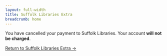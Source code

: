 ```yaml
---
layout: full-width
title: Suffolk Libraries Extra
breadcrumb: home
---
```


You have cancelled your payment to Suffolk Libraries. Your account **will not be charged**.

[Return to Suffolk Libraries Extra &rarr;](/extra/)
